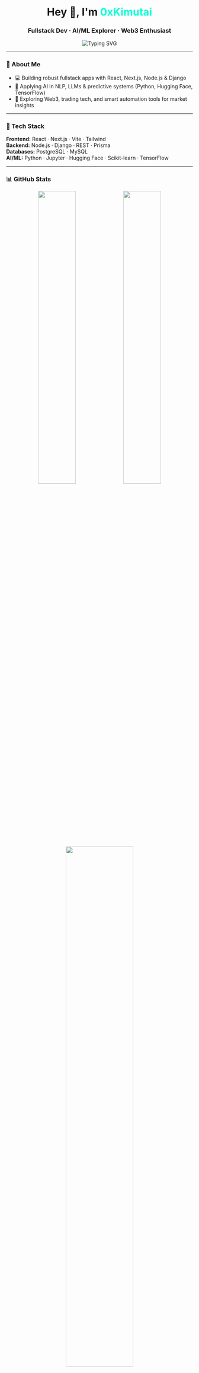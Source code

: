 <h1 align="center">Hey 👋, I'm <span style="color:#00ffd5;"><b>0xKimutai</b></span></h1>
<h3 align="center">Fullstack Dev · AI/ML Explorer · Web3 Enthusiast</h3>

<p align="center">
  <img src="https://readme-typing-svg.demolab.com?font=Fira+Code&size=20&pause=1000&center=true&vCenter=true&width=500&lines=Code+with+purpose.;AI+for+real-world+impact.;Web3+meets+intelligence.;Fullstack+mindset%2C+builder+energy." alt="Typing SVG" />
</p>

---

### 🧠 About Me
- 💻 Building robust fullstack apps with React, Next.js, Node.js & Django  
- 🤖 Applying AI in NLP, LLMs & predictive systems (Python, Hugging Face, TensorFlow)  
- 🔮 Exploring Web3, trading tech, and smart automation tools for market insights  

---

### 💼 Tech Stack
**Frontend:** React · Next.js · Vite · Tailwind  
**Backend:** Node.js · Django · REST · Prisma  
**Databases:** PostgreSQL · MySQL  
**AI/ML:** Python · Jupyter · Hugging Face · Scikit-learn · TensorFlow  

---

### 📊 GitHub Stats
<p align="center">
  <img src="https://github-readme-stats.vercel.app/api?username=0xKimutai&show_icons=true&theme=tokyonight" width="45%" />
  <img src="https://github-readme-stats.vercel.app/api/top-langs/?username=0xKimutai&layout=compact&theme=tokyonight" width="45%" />
</p>
<p align="center">
  <img src="https://streak-stats.demolab.com?user=0xKimutai&theme=tokyonight" width="60%" />
</p>

---

### 📬 Let’s Connect
<p align="center">
  <a href="mailto:tezKim414@gmail.com"><img src="https://img.shields.io/badge/Gmail-D14836?style=for-the-badge&logo=gmail&logoColor=white" /></a>
  <a href="https://x.com/royltyRvckyreal?s=08" target="_blank"><img src="https://img.shields.io/badge/X-000000?style=for-the-badge&logo=x&logoColor=white" /></a>
</p>

---

### 💬 Quote
<p align="center"><em>“I write clean code, train smart models, and build for impact.” — <b>0xKimutai</b></em></p>
